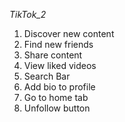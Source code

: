 
*TikTok_2*

1. Discover new content
2. Find new friends
3. Share content 
4. View liked videos
1. Search Bar
2. Add bio to profile 
3. Go to home tab
4. Unfollow button 

